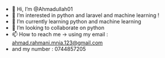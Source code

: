 - 👋 Hi, I’m @Ahmadullah01
- 👀 I’m interested in python and laravel and machine learning !
- 🌱 I’m currently learning python and machine learning 
- 💞️ I’m looking to collaborate on python
- 📫 How to reach me -> using my email : ahmad.rahmani.mnia.123@gmail.com
- and my number : 0744857205

<!---
Ahmadullah01/Ahmadullah01 is a ✨ special ✨ repository because its `README.md` (this file) appears on your GitHub profile.
You can click the Preview link to take a look at your changes.
--->
